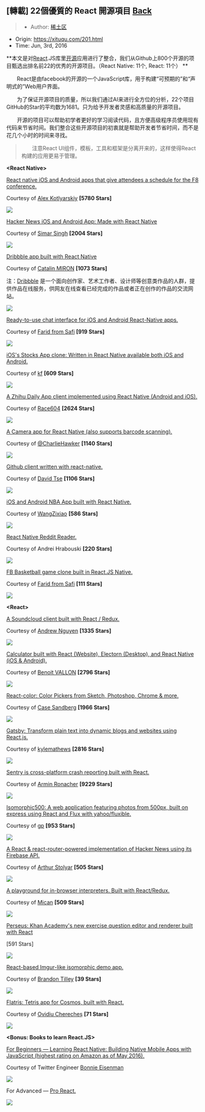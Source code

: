 ## [轉載] 22個優質的 React 開源項目 [Back](./../post.md)

> - Author: [稀土区](https://xituqu.com/author/1)
- Origin: https://xituqu.com/201.html
- Time: Jun, 3rd, 2016

**本文是对[React](https://xituqu.com/tag/react).JS库里[开源](https://xituqu.com/tag/open-source)应用进行了整合，我们从Github上800个开源的项目甄选出排名前22的优秀的开源项目。（React Native: 11个, React: 11个）
**

&nbsp; &nbsp; &nbsp; &nbsp;React是由facebook的开源的一个JavaScript库，用于构建“可预期的”和“声明式的”Web用户界面。

&nbsp; &nbsp; &nbsp; &nbsp;为了保证开源项目的质量，所以我们通过AI来进行全方位的分析，22个项目GitHub的Star的平均数为1681。只为给予开发者灵感和高质量的开源项目。

&nbsp; &nbsp; &nbsp; &nbsp;开源的项目可以帮助初学者更好的学习阅读代码，且方便高级程序员使用现有代码来节省时间。我们整合这些开源项目的初衷就是帮助开发者节省时间，而不是花几个小时的时间来寻找。

> &nbsp; &nbsp; &nbsp; &nbsp;注意React UI组件，模板，工具和框架是分离开来的，这样使得React构建的应用更易于管理。

**&lt;React Native&gt;**

[React native iOS and Android apps that give attendees a schedule for the F8 conference.](https://github.com/fbsamples/f8app)

Courtesy of [Alex Kotlyarskiy](https://medium.com/u/6b836daf2d29) **[5780 Stars]**

![](./1.png)

[Hacker News iOS and Android App: Made with React Native](https://github.com/iSimar/HackerNews-React-Native)

Courtesy of [Simar Singh](https://medium.com/u/65c679c51e1c) **[2004 Stars]**

![](./2.png)

[Dribbble app built with React Native](https://github.com/catalinmiron/react-native-dribbble-app)

Courtesy of [Catalin MIRON](https://medium.com/u/4b53d99b3317) **[1073 Stars]**

注：[Dribbble](https://github.com/catalinmiron/react-native-dribbble-app) 是一个面向创作家、艺术工作者、设计师等创意类作品的人群，提供作品在线服务，供网友在线查看已经完成的作品或者正在创作的作品的交流网站。

![](./3.png)

[Ready-to-use chat interface for iOS and Android React-Native apps.](https://github.com/FaridSafi/react-native-gifted-messenger)

Courtesy of [Farid from Safi](https://medium.com/u/fea63d4e28f3) **[919 Stars]**

![](./4.png)

[iOS's Stocks App clone: Written in React Native available both iOS and Android.](https://github.com/7kfpun/FinanceReactNative)

Courtesy of [kf](https://medium.com/u/e113f0f1abc9) **[609 Stars]**

![](./5.png)

[A Zhihu Daily App client implemented using React Native (Android and iOS).](https://github.com/race604/ZhiHuDaily-React-Native)

Courtesy of [Race604](https://medium.com/u/b6daafb44ceb) **[2624 Stars]**

![](./6.png)

[A Camera app for React Native (also supports barcode scanning).](https://github.com/lwansbrough/react-native-camera)

Courtesy of [@CharlieHawker](https://twitter.com/CharlieHawker) **[1140 Stars]**

![](./7.png)

[Github client written with react-native.](https://github.com/xiekw2010/react-native-gitfeed)

Courtesy of [David Tse](https://medium.com/u/1138287b92ae) **[1106 Stars]**

![](./8.png)

[iOS and Android NBA App built with React Native.](https://github.com/wwayne/react-native-nba-app)

Courtesy of [WangZixiao](https://medium.com/u/f73d39bdfb7d) **[586 Stars]**

![](./9.png)

[React Native Reddit Reader.](https://github.com/akveo/react-native-reddit-reader)

Courtesy of Andrei Hrabouski **[220 Stars]**

[![](./1.gif)](https://github.com/akveo/react-native-reddit-reader)

[FB Basketball game clone built in React.JS Native.](https://github.com/faridsafi/react-native-basketball)

Courtesy of [Farid from Safi](https://medium.com/u/fea63d4e28f3) **[111 Stars]**

[![](./2.gif)](https://github.com/faridsafi/react-native-basketball)

**&lt;React&gt;**

[A Soundcloud client built with React / Redux.](https://github.com/andrewngu/sound-redux)

Courtesy of [Andrew Nguyen](https://medium.com/u/9c93da259760) **[1335 Stars]**

![](./10.png)

[Calculator built with React (Website), Electorn (Desktop), and React Native (iOS & Android).](https://github.com/benoitvallon/react-native-nw-react-calculator)

Courtesy of [Benoit VALLON](https://medium.com/u/d3f29aae3923) **[2796 Stars]**

![](./11.png)

[React-color: Color Pickers from Sketch, Photoshop, Chrome & more.](https://github.com/casesandberg/react-color)

Courtesy of [Case Sandberg](https://medium.com/u/fbdb48f94b64) **[1966 Stars]**

![](./12.png)

[Gatsby: Transform plain text into dynamic blogs and websites using React.js.
](https://github.com/gatsbyjs/gatsby)

Courtesy of [kylemathews](https://medium.com/u/d8a8061f22e1) **[2816 Stars]**

[![](./3.gif)](https://github.com/gatsbyjs/gatsby)

[Sentry is cross-platform crash reporting built with React.](https://github.com/getsentry/sentry/)

Courtesy of [Armin Ronacher](https://medium.com/u/d38a80b1d039) **[9229 Stars]**

![](./13.png)

[Isomorphic500: A web application featuring photos from 500px, built on express using React and Flux with yahoo/fluxible.](https://github.com/gpbl/isomorphic500)

Courtesy of [gp](https://medium.com/u/9bb1e7ea08d2) **[953 Stars]**

![](./14.png)

[A React & react-router-powered implementation of Hacker News using its Firebase API.](https://github.com/insin/react-hn)

Courtesy of [Arthur Stolyar](https://medium.com/u/577c0e279fd5) **[505 Stars]**

![](./15.png)

[A playground for in-browser interpreters. Built with React/Redux.](https://github.com/fatiherikli/fil)

Courtesy of [Mican](https://medium.com/u/4c842c8dc89a) **[509 Stars]**

![](./16.png)

[Perseus: Khan Academy's new exercise question editor and renderer built with React](https://github.com/khan/perseus)

[591 Stars]

![](./17.png)

[React-based Imgur-like isomorphic demo app.](https://github.com/BinaryMuse/imgsible)

Courtesy of [Brandon Tilley](https://medium.com/u/7f7796c1b7dd) **[39 Stars]**

![](./18.png)

[Flatris: Tetris app for Cosmos, built with React.](https://github.com/skidding/flatris)

Courtesy of [Ovidiu Cherecheș](https://medium.com/u/781d032b61cf) **[71 Stars]**

![](./19.png)

**&lt;Bonus: Books to learn React.JS&gt;**

[For Beginners — Learning React Native: Building Native Mobile Apps with JavaScript (highest rating on Amazon as of May 2016).](http://www.amazon.com/gp/product/1491929006?ie=UTF8&camp=1789&creativeASIN=1491929006&linkCode=xm2&tag=mybridge-20)

Courtesy of Twitter Engineer [Bonnie Eisenman](https://medium.com/u/88ac114d185d)

![](./20.png)

For Advanced — [Pro React.](http://www.amazon.com/gp/product/1484212614?ie=UTF8&camp=1789&creativeASIN=1484212614&linkCode=xm2&tag=mybridge-20)

![](./21.png)

